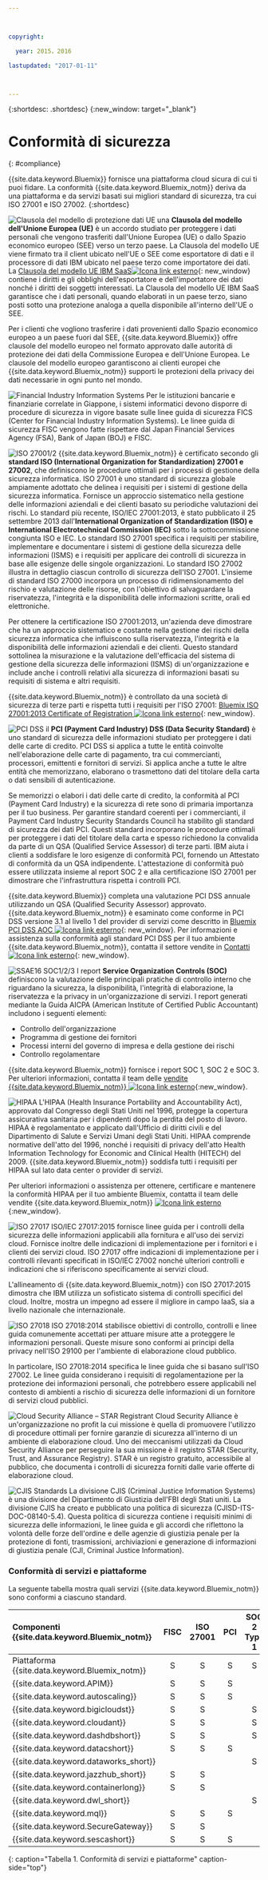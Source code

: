 ```yaml
---



copyright:

  year: 2015，2016

lastupdated: "2017-01-11" 



---
```


{:shortdesc: .shortdesc}
{:new_window: target="_blank"}

# Conformità di sicurezza
{: #compliance}

{{site.data.keyword.Bluemix}} fornisce una piattaforma cloud sicura di cui ti puoi fidare. La conformità {{site.data.keyword.Bluemix_notm}} deriva da una piattaforma e da servizi basati sui migliori standard di sicurezza, tra cui ISO 27001 e ISO 27002.
{:shortdesc}

![Clausola del modello di protezione dati UE](images/icon_eumc.png)  una **Clausola del modello dell'Unione Europea (UE)** è un accordo studiato per proteggere i dati personali che vengono trasferiti dall'Unione Europea (UE) o dallo Spazio economico europeo (SEE) verso un terzo paese. La Clausola del modello UE viene firmato tra il client ubicato nell'UE o SEE come esportatore di dati e il processore di dati IBM ubicato nel paese terzo come importatore dei dati. La [Clausola del modello UE IBM SaaS![Icona link esterno](../icons/launch-glyph.svg "Icona link esterno")](http://www-01.ibm.com/common/ssi/cgi-bin/ssialias?subtype=ST&infotype=SA&htmlfid=KUJ12408USEN&attachment=KUJ12408USEN.PDF){: new_window} contiene i diritti e gli obblighi dell'esportatore e dell'importatore dei dati nonché i diritti dei soggetti interessati. La Clausola del modello UE IBM SaaS garantisce che i dati personali, quando elaborati in un paese terzo, siano posti sotto una protezione analoga a quella disponibile all'interno dell'UE o SEE.

Per i clienti che vogliono trasferire i dati provenienti dallo Spazio economico europeo a un paese fuori dal SEE, {{site.data.keyword.Bluemix}} offre clausole del modello europeo nel formato approvato dalle autorità di protezione dei dati della Commissione Europea e dell'Unione Europea. Le clausole del modello europeo garantiscono ai clienti europei che {{site.data.keyword.Bluemix_notm}} supporti le protezioni della privacy dei dati necessarie in ogni punto nel mondo.

![Financial Industry Information Systems](images/FISC.gif)  Per le istituzioni bancarie e finanziarie correlate in Giappone, i sistemi informatici devono disporre di procedure di sicurezza in vigore basate sulle linee guida di sicurezza FICS (Center for Financial Industry Information Systems). Le linee guida di sicurezza FISC vengono fatte rispettare dal Japan Financial Services Agency (FSA), Bank of Japan (BOJ) e FISC.
 

![ISO 27001/2](images/icon_iso27k1.png)  {{site.data.keyword.Bluemix_notm}} è certificato secondo gli **standard ISO (International Organization for Standardization) 27001 e 27002**, che definiscono le procedure ottimali per i processi di gestione della sicurezza informatica. ISO 27001 è uno standard di sicurezza globale ampiamente adottato che delinea i requisiti per i sistemi di gestione della sicurezza informatica. Fornisce un approccio sistematico nella gestione delle informazioni aziendali e dei clienti basato su periodiche valutazioni dei rischi. Lo standard più recente, ISO/IEC 27001:2013, è stato pubblicato il 25 settembre 2013 dall'**International Organization of Standardization (ISO) e International Electrotechnical Commission (IEC)** sotto la sottocommissione congiunta ISO e IEC. Lo standard ISO 27001 specifica i requisiti per stabilire, implementare e documentare i sistemi di gestione della sicurezza delle informazioni (ISMS) e i requisiti per applicare dei controlli di sicurezza in base alle esigenze delle singole organizzazioni. Lo standard ISO 27002 illustra in dettaglio ciascun controllo di sicurezza dell'ISO 27001. L'insieme di standard ISO 27000 incorpora un processo di ridimensionamento del rischio e valutazione delle risorse, con l'obiettivo di salvaguardare la riservatezza, l'integrità e la disponibilità delle informazioni scritte, orali ed elettroniche.

Per ottenere la certificazione ISO 27001:2013, un'azienda deve dimostrare che ha un approccio sistematico e costante nella gestione dei rischi della sicurezza informatica che influiscono sulla riservatezza, l'integrità e la disponibilità delle informazioni aziendali e dei clienti. Questo standard sottolinea la misurazione e la valutazione dell'efficacia del sistema di gestione della sicurezza delle informazioni (ISMS) di un'organizzazione e include anche i controlli relativi alla sicurezza di informazioni basati su requisiti di sistema e altri requisiti.

{{site.data.keyword.Bluemix_notm}} è controllato da una società di sicurezza di terze parti e rispetta tutti i requisiti per l'ISO 27001: [Bluemix ISO 27001:2013 Certificate of Registration ![Icona link esterno](../icons/launch-glyph.svg "Icona link esterno")](ftp://public.dhe.ibm.com/cloud/bluemix/compliance/Bluemix_ISO27K1_WWCert_2016.pdf){: new_window}.

![PCI DSS](images/icon_pci.png)  il **PCI (Payment Card Industry) DSS (Data Security Standard)** è uno standard di sicurezza delle informazioni studiato per proteggere i dati delle carte di credito. PCI DSS si applica a tutte le entità coinvolte nell'elaborazione delle carte di pagamento, tra cui commercianti, processori, emittenti e fornitori di servizi. Si applica anche a tutte le altre entità che memorizzano, elaborano o trasmettono dati del titolare della carta o dati sensibili di autenticazione.

Se memorizzi o elabori i dati delle carte di credito, la conformità al PCI (Payment Card Industry) e la sicurezza di rete sono di primaria importanza per il tuo business. Per garantire standard coerenti per i commercianti, il Payment Card Industry Security Standards Council ha stabilito gli standard di sicurezza dei dati PCI. Questi standard incorporano le procedure ottimali per proteggere i dati del titolare della carta e spesso richiedono la convalida da parte di un QSA (Qualified Service Assessor) di terze parti. IBM aiuta i clienti a soddisfare le loro esigenze di conformità PCI, fornendo un Attestato di conformità da un QSA indipendente. L'attestazione di conformità può essere utilizzata insieme al report SOC 2 e alla certificazione ISO 27001 per dimostrare che l'infrastruttura rispetta i controlli PCI.

{{site.data.keyword.Bluemix}} completa una valutazione PCI DSS annuale utilizzando un QSA (Qualified Security Assessor) approvato. {{site.data.keyword.Bluemix_notm}} è esaminato come conforme in PCI DSS versione 3.1 al livello 1 del provider di servizi come descritto in [Bluemix PCI DSS AOC ![Icona link esterno](../icons/launch-glyph.svg "Icona link esterno")](ftp://public.dhe.ibm.com/cloud/bluemix/compliance/IBM_Bluemix_PCI.pdf){: new_window}. Per informazioni e assistenza sulla conformità agli standard PCI DSS per il tuo ambiente {{site.data.keyword.Bluemix_notm}}, contatta il settore vendite in [Contatti ![Icona link esterno](../icons/launch-glyph.svg "Icona link esterno")](https://console.ng.bluemix.net/?direct=classic/#/contactUs/cloudOEPaneId=contactUs){: new_window}.

![SSAE16 SOC1/2/3](images/icon_aicpa.png) I report **Service Organization Controls (SOC)** definiscono la valutazione delle principali pratiche di controllo interno che riguardano la sicurezza, la disponibilità, l'integrità di elaborazione, la riservatezza e la privacy in un'organizzazione di servizi. I report generati mediante la Guida AICPA (American Institute of Certified Public Accountant) includono i seguenti elementi: 
  * Controllo dell'organizzazione
  * Programma di gestione dei fornitori
  * Processi interni del governo di impresa e della gestione dei rischi
  * Controllo regolamentare
 
{{site.data.keyword.Bluemix_notm}} fornisce i report SOC 1, SOC 2 e SOC 3. Per ulteriori informazioni, contatta il team delle [vendite {{site.data.keyword.Bluemix_notm}} ![Icona link esterno](../icons/launch-glyph.svg "Icona link esterno")](mailto:bmxcert1@us.ibm.com){:new_window}. 


![HIPAA](images/icon_hipaa.png) L'HIPAA (Health Insurance Portability and Accountability Act), approvato dal Congresso degli Stati Uniti nel 1996, protegge la copertura assicurativa sanitaria per i dipendenti dopo la perdita del posto di lavoro. HIPAA è regolamentato e applicato dall'Ufficio di diritti civili e del Dipartimento di Salute e Servizi Umani degli Stati Uniti. HIPAA comprende normative dell'atto del 1996, nonché i requisiti di privacy dell'atto Health Information Technology for Economic and Clinical Health (HITECH) del 2009. {{site.data.keyword.Bluemix_notm}} soddisfa tutti i requisiti per HIPAA sul lato data center o provider di servizi.

Per ulteriori informazioni o assistenza per ottenere, certificare e mantenere la conformità HIPAA per il tuo ambiente Bluemix, contatta il team delle vendite {{site.data.keyword.Bluemix_notm}} [![Icona link esterno](../icons/launch-glyph.svg "Icona link esterno")](mailto:cloudplatform_compliance@us.ibm.com){:new_window}.


![ISO 27017](images/icon_ISO27017.png) ISO/IEC 27017:2015 fornisce linee guida per i controlli della sicurezza delle informazioni applicabili alla fornitura e all'uso dei servizi cloud. Fornisce inoltre delle indicazioni di implementazione per i fornitori e i clienti dei servizi cloud. ISO 27017 offre indicazioni di implementazione per i controlli rilevanti specificati in ISO/IEC 27002 nonché ulteriori controlli e indicazioni che si riferiscono specificamente ai servizi cloud.

L'allineamento di {{site.data.keyword.Bluemix_notm}} con ISO 27017:2015 dimostra che IBM utilizza un sofisticato sistema di controlli specifici del cloud. Inoltre, mostra un impegno ad essere il migliore in campo IaaS, sia a livello nazionale che internazionale.


![ISO 27018](images/icon_ISO27018.png) ISO 27018:2014 stabilisce obiettivi di controllo, controlli e linee guida comunemente accettati per attuare misure atte a proteggere le informazioni personali. Queste misure sono conformi ai principi della privacy nell'ISO 29100 per l'ambiente di elaborazione cloud pubblico.

In particolare, ISO 27018:2014 specifica le linee guida che si basano sull'ISO 27002. Le linee guida considerano i requisiti di regolamentazione per la protezione dei informazioni personali, che potrebbero essere applicabili nel contesto di ambienti a rischio di sicurezza delle informazioni di un fornitore di servizi cloud pubblici.


![Cloud Security Alliance – STAR Registrant](images/icon_CSA.png) Cloud Security Alliance è un'organizzazione no profit la cui missione è quella di promuovere l'utilizzo di procedure ottimali per fornire garanzie di sicurezza all'interno di un ambiente di elaborazione cloud. Uno dei meccanismi utilizzati da Cloud Security Alliance per perseguire la sua missione è il registro STAR (Security, Trust, and Assurance Registry). STAR è un registro gratuito, accessibile al pubblico, che documenta i controlli di sicurezza forniti dalle varie offerte di elaborazione cloud.


![CJIS Standards](images/icon_CJIS.png) La divisione CJIS (Criminal Justice Information Systems) è una divisione del Dipartimento di Giustizia dell'FBI degli Stati uniti. La divisione CJIS ha creato e pubblicato una politica di sicurezza (CJISD-ITS-DOC-08140-5.4). Questa politica di sicurezza contiene i requisiti minimi di sicurezza delle informazioni, le linee guida e gli accordi che riflettono la volontà delle forze dell'ordine e delle agenzie di giustizia penale per la protezione di fonti, trasmissioni, archiviazioni e generazione di informazioni di giustizia penale (CJI, Criminal Justice Information).



### Conformità di servizi e piattaforme
La seguente tabella mostra quali servizi {{site.data.keyword.Bluemix_notm}} sono conformi a ciascuno standard.

|Componenti {{site.data.keyword.Bluemix_notm}}		|FISC		|ISO 27001	|PCI |SOC 2 Type 1		|
|:----------------------|:---------:|:---------:|:---------:|:---------:|
|Piattaforma {{site.data.keyword.Bluemix_notm}}		|S			|S	|S	|S	|
|{{site.data.keyword.APIM}}			|S	|S |S	|			|
|{{site.data.keyword.autoscaling}}			|S	|S |S	|			|
|{{site.data.keyword.bigicloudst}}			|S |S |	|S |
|{{site.data.keyword.cloudant}}				|S |S |	|S	|
|{{site.data.keyword.dashdbshort}}			|S	|S	|	|S	|
|{{site.data.keyword.datacshort}}			|S	|S	|S	|			|
|{{site.data.keyword.dataworks_short}}				|	|	|	|S	 		|
|{{site.data.keyword.jazzhub_short}}					|S	|S	|	|			|
|{{site.data.keyword.containerlong}}			|S		|S	|	|			|
|{{site.data.keyword.dwl_short}}				|	|	|	|S	 		|
|{{site.data.keyword.mql}}				|S	|S	|S	|	 		|
|{{site.data.keyword.SecureGateway}}			|S	|S |	|	 		|
|{{site.data.keyword.sescashort}}     |S |S |S	|  |
{: caption="Tabella 1. Conformità di servizi e piattaforme" caption-side="top"}
